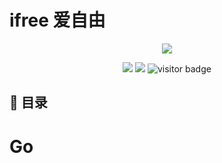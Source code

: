 # ifree 爱自由

<p align='center'>
<img src='https://img.ifree258.top/ifree.love/theme/ifree/ifree_background.png'>
</p>

<p align='center'>
<img src="https://img.shields.io/badge/Cumulative Page Views -707-success">
<img src="https://img.shields.io/badge/Unique Visitors-104-success">
<img src="https://visitor-badge.laobi.icu/badge?page_id=Kevin-free.ifree" alt="visitor badge"/>  
</p>

## 📖 目录

# Go
